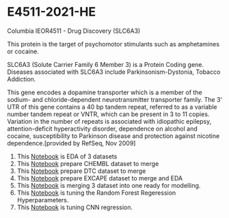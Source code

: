 # E4511-2021-HE
Columbia IEOR4511 - Drug Discovery (SLC6A3)

This protein is the target of psychomotor stimulants such as amphetamines or cocaine.

SLC6A3 (Solute Carrier Family 6 Member 3) is a Protein Coding gene. Diseases associated with SLC6A3 include Parkinsonism-Dystonia, Tobacco Addiction. 


This gene encodes a dopamine transporter which is a member of the sodium- and chloride-dependent neurotransmitter transporter family. The 3' UTR of this gene contains a 40 bp tandem repeat, referred to as a variable number tandem repeat or VNTR, which can be present in 3 to 11 copies. Variation in the number of repeats is associated with idiopathic epilepsy, attention-deficit hyperactivity disorder, dependence on alcohol and cocaine, susceptibility to Parkinson disease and protection against nicotine dependence.[provided by RefSeq, Nov 2009]

1. This [Notebook](Notebooks//EDA_students_ampl.ipynb) is EDA of 3 datasets
2. This [Notebook](Notebooks/Chembl_clean.ipynb) prepare CHEMBL dataset to merge
3. This [Notebook](Notebooks/DTC_clean.ipynb) prepare DTC dataset to merge
4. This [Notebook](Notebooks/explore_data_excape_min_viable_one.ipynb) prepare EXCAPE dataset to merge and EDA
5. This [Notebook](Notebooks/%20Curate_Merge.ipynb) is merging 3 dataset into one ready for modelling. 
6. This [Notebook](Notebooks/hypertune_rf.ipynb) is tuning the Random Forest Regeression Hyperparameters.
7. This [Notebook](Notebooks/nn.ipynb) is tuning CNN regression.

